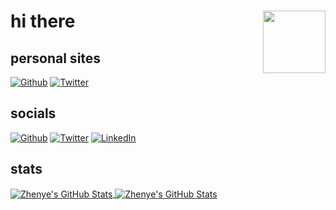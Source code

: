 <h1> hi there 
  <img align="right" src="https://media.giphy.com/media/UoYsQekqcbx7Uu62Sy/giphy.gif" width="100"/>
</h1>
<h2> personal sites </h2>
<p>
  <a href="https://blog.arshtsingh.vercel.app" target="_blank"><img alt="Github" src="https://img.shields.io/badge/-blog-EE3E5D?style=flat-square" /></a> 
  <a href="https://arshtsingh.github.io/arshville/" target="_blank"><img alt="Twitter" src="https://img.shields.io/badge/-arshville-0073B1?style=flat-square" /></a> 
</p>
<h2>socials</h2>
<p><a href="https://github.com/arshtsingh" target="_blank"><img alt="Github" src="https://img.shields.io/badge/GitHub-%2312100E.svg?&style=for-the-badge&logo=Github&logoColor=white" /></a> <a href="https://twitter.com/__arshville__" target="_blank"><img alt="Twitter" src="https://img.shields.io/badge/twitter-%231DA1F2.svg?&style=for-the-badge&logo=twitter&logoColor=white" /></a> <a href="https://www.linkedin.com/in/arsh-singh-8801841b1" target="_blank"><img alt="LinkedIn" src="https://img.shields.io/badge/linkedin-%230077B5.svg?&style=for-the-badge&logo=linkedin&logoColor=white" /></a>
</p>
<h2> stats </h2>

<a href="https://github.com/Zhenye-Na/Zhenye-Na">
  <img align="center" src="https://github-readme-stats.vercel.app/api/top-langs/?username=arshtsingh&theme=tokyonight&show_icons=true,vue&line_height=27&hide=shell,html&count_private=true" alt="Zhenye's GitHub Stats" />
</a>

<a href="https://github.com/Zhenye-Na/Zhenye-Na">
  <img align="center" src="https://github-readme-stats.vercel.app/api?username=arshtsingh&theme=tokyonight&show_icons=true&line_height=27&count_private=true" alt="Zhenye's GitHub Stats" />
</a>
